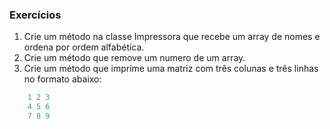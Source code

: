 ### Exercícios

1. Crie um método na classe Impressora que recebe um array de nomes e ordena por ordem alfabética.
2. Crie um método que remove um numero de um array.
3. Crie um método que imprime uma matriz com três colunas e três linhas no formato abaixo:
```java
    1 2 3
    4 5 6
    7 8 9    
```